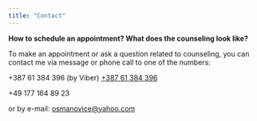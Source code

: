 ```yaml
---
title: "Contact"
---
```


**How to schedule an appointment? What does the counseling look like?**

To make an appointment or ask a question related to counseling, you can contact me via message or phone call to one of the numbers:

+387 61 384 396 (by Viber) [+387 61 384 396](tel:1234567890)

+49 177 164 89 23 

or by e-mail: osmanovice@yahoo.com
